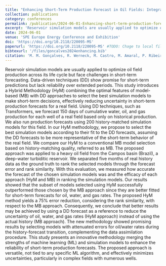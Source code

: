 ```yaml
---
title: "Enhancing Short-Term Production Forecast in Oil Fields: Integrating Data-Driven and Model-Based Approaches to Reduce Uncertainty"
collection: publications
category: conferences
permalink: /publication/2024-06-01-Enhancing-short-term-production-forecast-in-oil-fields-integrating-data-driven-and-model-based-approaches-to-reduce-uncertainty
excerpt: 'Reservoir simulation models are usually applied to optimize oil field production across its life cycle but face challenges in short-term forecasting. Data-driven techniques (DD) show promise for short-term predictions but lack reliability over extended periods. This study introduces a Hybrid Methodology (HyM) combining the optimal features of model-based (MB) with DD approaches to select the best simulation models to make short-term decisions, effectively reducing uncertainty in short-term production forecasts for a real field.'
date: 2024-06-01
venue: 'SPE Europe Energy Conference and Exhibition'
doi: 'https://doi.org/10.2118/220095-MS'
paperurl: 'https://doi.org/10.2118/220095-MS' #TODO: Chage to local file
bibtexurl: '/files/goncalves2024enhancing.bib'
citation: 'M. M. Gonçalves, R. Werneck, M. Castro, M. Amaral, P. Ribeiro Mendes, L. A. Lusquino Filho, A. Esmin, R. Moura, E. Morais, O. C. Linares, A. Lustosa, S. Salavati, D. J. Schiozer, A. Mello Ferreira, A. Rocha, and A. Davolio. Enhancing short-term production forecast in oil fields: Integrating data-driven and model-based approaches to reduce uncertainty. volume SPE Europe Energy Conference and Exhibition of SPE Europec featured at EAGE Conference and Exhibition, page D031S019R002, 06 2024.'
---
```


Reservoir simulation models are usually applied to optimize oil field production across its life cycle but face challenges in short-term forecasting. Data-driven techniques (DD) show promise for short-term predictions but lack reliability over extended periods. This study introduces a Hybrid Methodology (HyM) combining the optimal features of model-based (MB) with DD approaches to select the best simulation models to make short-term decisions, effectively reducing uncertainty in short-term production forecasts for a real field. Using DD techniques, such as Transformers, we forecast 150 days of cumulative water, oil, and gas production for each well of a real field based only on historical production. We also run production forecasts using 200 history-matched simulation models for this field. In our HyM methodology, we propose to select the best simulation models according to their fit to the DD forecasts, assuming the DD forecasts to be more representative of the short-term behavior of the real field. We compare our HyM to a conventional MB model selection based on history-matching quality, referred to as MB. The proposed approach was applied to a heavy oil field from the Campos basin (Brazil), a deep-water turbiditic reservoir. We separated five months of real history data as the ground truth to rank the selected models through the forecast error and rank similarity. With this evaluation, we measured how accurate the forecast of the chosen simulation models was and the efficacy of each approach (HyM and MB) in ranking the simulation models. Our results showed that the subset of models selected using HyM successfully outperformed those chosen by the MB approach since they are better fitted for short-term forecasts for oil, water, and gas rates. The proposed HyM method yields a 75\% error reduction, considering the rank similarity, with respect to the MB approach. Consequently, we conclude that better results may be achieved by using a DD forecast as a reference to reduce the uncertainty of oil, water, and gas rates (HyM approach) instead of using the actual history (MB approach). The new methodology showed promising results by selecting models with attenuated errors for oil/water rates during the history-forecast transition, complementing the data assimilation procedure. This study presents an innovative methodology merging the strengths of machine learning (ML) and simulation models to enhance the reliability of short-term production forecasts. The proposed approach is versatile, not tied to any specific ML algorithm, and effectively minimizes uncertainties, particularly in complex fields with numerous wells.